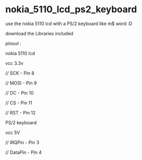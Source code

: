 # nokia_5110_lcd_ps2_keyboard
use the nokia 5110 lcd with a PS/2 keyboard like m$ word :D

download the Libraries included

pinout :

nokia 5110 lcd 

vcc 3.3v

//      SCK  - Pin 8

//      MOSI - Pin 9

//      DC   - Pin 10

//      CS   - Pin 11

//      RST  - Pin 12

PS/2 keyboard

vcc 5V

//      IRQPin  - Pin 3

//      DataPin - Pin 4
